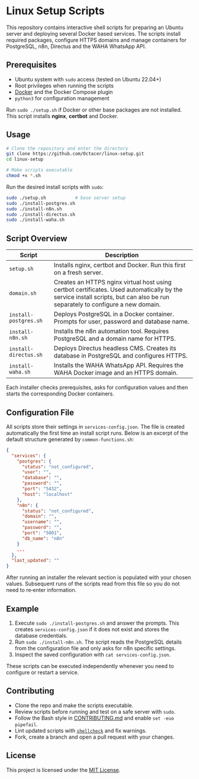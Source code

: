 # Linux Setup Scripts

This repository contains interactive shell scripts for preparing an Ubuntu server and deploying several Docker based services.  The scripts install required packages, configure HTTPS domains and manage containers for PostgreSQL, n8n, Directus and the WAHA WhatsApp API.

## Prerequisites

* Ubuntu system with `sudo` access (tested on Ubuntu 22.04+)
* Root privileges when running the scripts
* [Docker](https://docs.docker.com/engine/install/) and the Docker Compose plugin
* `python3` for configuration management

Run `sudo ./setup.sh` if Docker or other base packages are not installed. This script installs **nginx**, **certbot** and Docker.

## Usage

```bash
# Clone the repository and enter the directory
git clone https://github.com/Octacer/linux-setup.git
cd linux-setup

# Make scripts executable
chmod +x *.sh
```

Run the desired install scripts with `sudo`:

```bash
sudo ./setup.sh           # base server setup
sudo ./install-postgres.sh
sudo ./install-n8n.sh
sudo ./install-directus.sh
sudo ./install-waha.sh
```

## Script Overview

| Script | Description |
| ------ | ----------- |
| `setup.sh` | Installs nginx, certbot and Docker. Run this first on a fresh server. |
| `domain.sh` | Creates an HTTPS nginx virtual host using certbot certificates. Used automatically by the service install scripts, but can also be run separately to configure a new domain. |
| `install-postgres.sh` | Deploys PostgreSQL in a Docker container. Prompts for user, password and database name. |
| `install-n8n.sh` | Installs the n8n automation tool. Requires PostgreSQL and a domain name for HTTPS. |
| `install-directus.sh` | Deploys Directus headless CMS. Creates its database in PostgreSQL and configures HTTPS. |
| `install-waha.sh` | Installs the WAHA WhatsApp API. Requires the WAHA Docker image and an HTTPS domain. |

Each installer checks prerequisites, asks for configuration values and then starts the corresponding Docker containers.

## Configuration File

All scripts store their settings in `services-config.json`. The file is created automatically the first time an install script runs. Below is an excerpt of the default structure generated by `common-functions.sh`:

```json
{
  "services": {
    "postgres": {
      "status": "not_configured",
      "user": "",
      "database": "",
      "password": "",
      "port": "5432",
      "host": "localhost"
    },
    "n8n": {
      "status": "not_configured",
      "domain": "",
      "username": "",
      "password": "",
      "port": "5001",
      "db_name": "n8n"
    }
    ...
  },
  "last_updated": ""
}
```

After running an installer the relevant section is populated with your chosen values. Subsequent runs of the scripts read from this file so you do not need to re‑enter information.

## Example

1. Execute `sudo ./install-postgres.sh` and answer the prompts. This creates `services-config.json` if it does not exist and stores the database credentials.
2. Run `sudo ./install-n8n.sh`. The script reads the PostgreSQL details from the configuration file and only asks for n8n specific settings.
3. Inspect the saved configuration with `cat services-config.json`.

These scripts can be executed independently whenever you need to configure or restart a service.

## Contributing

- Clone the repo and make the scripts executable.
- Review scripts before running and test on a safe server with `sudo`.
- Follow the Bash style in [CONTRIBUTING.md](CONTRIBUTING.md) and enable `set -euo pipefail`.
- Lint updated scripts with [`shellcheck`](https://www.shellcheck.net/) and fix warnings.
- Fork, create a branch and open a pull request with your changes.

## License

This project is licensed under the [MIT License](LICENSE).
